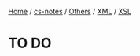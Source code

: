 [Home](https://mengxianbin.github.io) /
[cs-notes](https://mengxianbin.github.io/cs-notes/site) /
[Others](https://mengxianbin.github.io/cs-notes/site/Others) /
[XML](https://mengxianbin.github.io/cs-notes/site/Others/XML) /
[XSL](https://mengxianbin.github.io/cs-notes/site/Others/XML/XSL)

# TO DO
